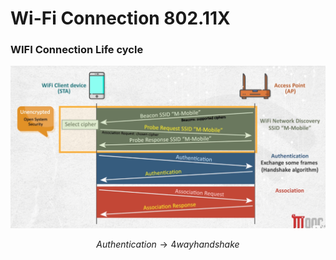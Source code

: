 # Wi-Fi Connection 802.11X

### **WIFI Connection Life cycle**

![image.png](<../.gitbook/assets/image (2) (1) (1) (1) (1).png>)

$$
Authentication → 4 way handshake
$$

